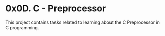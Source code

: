 # 0x0D. C - Preprocessor
This project contains tasks related to learning about the C Preprocessor in C programming.
